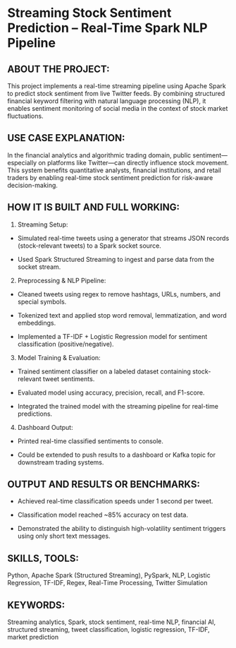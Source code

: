 # Streaming Stock Sentiment Prediction – Real-Time Spark NLP Pipeline


## ABOUT THE PROJECT:
This project implements a real-time streaming pipeline using Apache Spark to predict stock sentiment from live Twitter feeds. By combining structured financial keyword filtering with natural language processing (NLP), it enables sentiment monitoring of social media in the context of stock market fluctuations.


## USE CASE EXPLANATION:
In the financial analytics and algorithmic trading domain, public sentiment—especially on platforms like Twitter—can directly influence stock movement. This system benefits quantitative analysts, financial institutions, and retail traders by enabling real-time stock sentiment prediction for risk-aware decision-making.


## HOW IT IS BUILT AND FULL WORKING:

1. Streaming Setup:

- Simulated real-time tweets using a generator that streams JSON records (stock-relevant tweets) to a Spark socket source.

- Used Spark Structured Streaming to ingest and parse data from the socket stream.

2. Preprocessing & NLP Pipeline:

- Cleaned tweets using regex to remove hashtags, URLs, numbers, and special symbols.

- Tokenized text and applied stop word removal, lemmatization, and word embeddings.

- Implemented a TF-IDF + Logistic Regression model for sentiment classification (positive/negative).

3. Model Training & Evaluation:

- Trained sentiment classifier on a labeled dataset containing stock-relevant tweet sentiments.

- Evaluated model using accuracy, precision, recall, and F1-score.

- Integrated the trained model with the streaming pipeline for real-time predictions.

4. Dashboard Output:

- Printed real-time classified sentiments to console.

- Could be extended to push results to a dashboard or Kafka topic for downstream trading systems.


## OUTPUT AND RESULTS OR BENCHMARKS:

- Achieved real-time classification speeds under 1 second per tweet.

- Classification model reached ~85% accuracy on test data.

- Demonstrated the ability to distinguish high-volatility sentiment triggers using only short text messages.


## SKILLS, TOOLS:
Python, Apache Spark (Structured Streaming), PySpark, NLP, Logistic Regression, TF-IDF, Regex, Real-Time Processing, Twitter Simulation

## KEYWORDS:
Streaming analytics, Spark, stock sentiment, real-time NLP, financial AI, structured streaming, tweet classification, logistic regression, TF-IDF, market prediction
